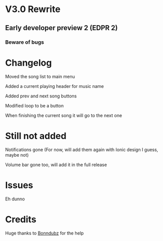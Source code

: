 # V3.0 Rewrite

## Early developer preview 2 (EDPR 2)

### Beware of bugs

# Changelog

Moved the song list to main menu

Added a current playing header for music name

Added prev and next song buttons

Modified loop to be a button

When finishing the current song it will go to the next one

# Still not added

Notifications gone (For now, will add them again with Ionic design I guess, maybe not)

Volume bar gone too, will add it in the full release

# Issues

Eh dunno

# Credits

Huge thanks to [Bonndubz](https://github.com/bonndevoff) for the help